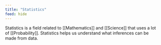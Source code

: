 ```yaml
---
title: "Statistics"
feed: hide
---
```


Statistics is a field related to [[Mathematics]] and [[Science]] that uses a lot of [[Probability]]. Statistics helps us understand what inferences can be made from data.
